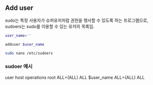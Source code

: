 ## Add user
sudo는 특정 사용자가 슈퍼유저처럼 권한을 행사할 수 있도록 하는 프로그램으로, sudoers는 sudo를 이용할 수 있는 유저의 목록임.
```bash
user_name=''

adduser $user_name

sudo nano /etc/sudoers
```
### sudoer 예시
  user  host    operations
  root ALL=(ALL)  ALL
  $user_name  ALL=(ALL)   ALL